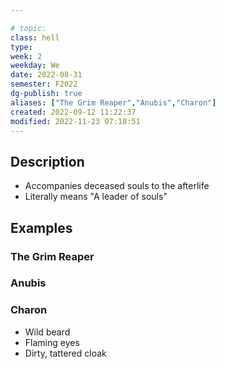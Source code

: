 ---
# topic: 
class: hell
type: 
week: 2
weekday: We
date: 2022-08-31
semester: F2022
dg-publish: true
aliases: ["The Grim Reaper","Anubis","Charon"]
created: 2022-09-12 11:22:37
modified: 2022-11-23 07:18:51
---

## Description
- Accompanies deceased souls to the afterlife
- Literally means "A leader of souls"

## Examples

### The Grim Reaper

### Anubis

### Charon
- Wild beard
- Flaming eyes
- Dirty, tattered cloak